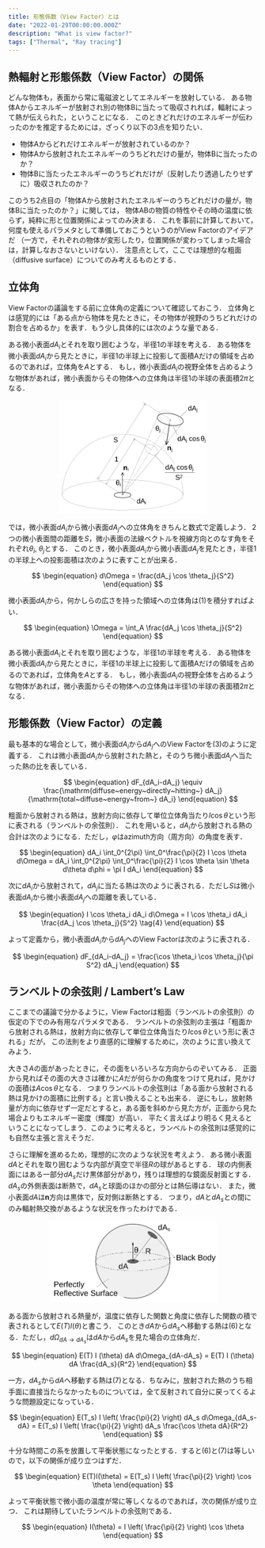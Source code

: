 ```yaml
---
title: 形態係数（View Factor）とは
date: "2022-01-29T00:00:00.000Z"
description: "What is view factor?"
tags: ["Thermal", "Ray tracing"]
---
```


## 熱輻射と形態係数（View Factor）の関係

どんな物体も，表面から常に電磁波としてエネルギーを放射している．
ある物体Aからエネルギーが放射され別の物体Bに当たって吸収されれば，輻射によって熱が伝えられた，ということになる．
このときどれだけのエネルギーが伝わったのかを推定するためには，ざっくり以下の3点を知りたい．

- 物体Aからどれだけエネルギーが放射されているのか？
- 物体Aから放射されたエネルギーのうちどれだけの量が，物体Bに当たったのか？
- 物体Bに当たったエネルギーのうちどれだけが（反射したり透過したりせずに）吸収されたのか？

このうち2点目の「物体Aから放射されたエネルギーのうちどれだけの量が，物体Bに当たったのか？」に関しては，
物体ABの物質の特性やその時の温度に依らず，純粋に形と位置関係によってのみ決まる．
これを事前に計算しておいて，何度も使えるパラメタとして準備しておこうというのがView Factorのアイデアだ
（一方で，それぞれの物体が変形したり，位置関係が変わってしまった場合は，計算しなおさないといけない）．
注意点として，ここでは理想的な粗面（diffusive surface）についてのみ考えるものとする．

## 立体角

View Factorの議論をする前に立体角の定義について確認しておこう．
立体角とは感覚的には「ある点から物体を見たときに，その物体が視野のうちどれだけの割合を占めるか」を表す．もう少し具体的には次のような量である．

ある微小表面$dA_i$とそれを取り囲むような，半径1の半球を考える．
ある物体を微小表面$dA_i$から見たときに，半径1の半球上に投影して面積Aだけの領域を占めるのであれば，立体角を$A$とする．
もし，微小表面$dA_i$の視野全体を占めるような物体があれば，微小表面からその物体への立体角は半径1の半球の表面積$2\pi$となる．

<div align="center"><img src=".\solidangle.svg" width="300"></div>
<!-- ![Solid Angle](.\solidangle.svg)  -->

では，微小表面$dA_i$から微小表面$dA_j$への立体角をきちんと数式で定義しよう．
2つの微小表面間の距離を$S$，微小表面の法線ベクトルを視線方向とのなす角をそれぞれ$\theta_i$, $\theta_j$とする．
このとき，微小表面$dA_i$から微小表面$dA_j$を見たとき，半径1の半球上への投影面積は次のように表すことが出来る．

$$
\begin{equation}
d\Omega = \frac{dA_j \cos \theta_j}{S^2}
\end{equation}
$$

微小表面$dA_i$から，何かしらの広さを持った領域への立体角は(1)を積分すればよい．

$$
\begin{equation}
\Omega = \int_A \frac{dA_j \cos \theta_j}{S^2}
\end{equation}
$$

ある微小表面$dA_i$とそれを取り囲むような，半径1の半球を考える．
ある物体を微小表面$dA_i$から見たときに，半径1の半球上に投影して面積Aだけの領域を占めるのであれば，立体角を$A$とする．
もし，微小表面$dA_i$の視野全体を占めるような物体があれば，微小表面からその物体への立体角は半径1の半球の表面積$2\pi$となる．

## 形態係数（View Factor）の定義

最も基本的な場合として，微小表面$dA_i$から$dA_j$へのView Factorを(3)のように定義する．
これは微小表面$dA_i$から放射された熱と，そのうち微小表面$dA_j$へ当たった熱の比を表している．

$$
\begin{equation}
dF_{dA_i-dA_j} \equiv \frac{\mathrm{diffuse~energy~directly~hitting~} dA_j}{\mathrm{total~diffuse~energy~from~} dA_i}
\end{equation}
$$

粗面から放射される熱は，放射方向に依存して単位立体角当たり$I \cos \theta$という形に表される（ランベルトの余弦則）．
これを用いると，$dA_i$から放射される熱の合計は次のようになる．ただし，$\varphi$はazimuth方向（周方向）の角度を表す．

$$
\begin{equation}
dA_i \int_0^{2\pi} \int_0^\frac{\pi}{2} I \cos \theta d\Omega = dA_i \int_0^{2\pi} \int_0^\frac{\pi}{2} I \cos \theta \sin \theta d\theta d\phi = \pi I dA_i
\end{equation}
$$

次に$dA_i$から放射されて，$dA_j$に当たる熱は次のように表される．ただし$S$は微小表面$dA_i$から微小表面$dA_j$への距離を表している．

$$
\begin{equation}
I \cos \theta_i dA_i d\Omega = I \cos \theta_i dA_i \frac{dA_j \cos \theta_j}{S^2} \tag{4}
\end{equation}
$$

よって定義から，微小表面$dA_i$から$dA_j$へのView Factorは次のように表される．

$$
\begin{equation}
dF_{dA_i-dA_j} = \frac{\cos \theta_i \cos \theta_j}{\pi S^2} dA_j
\end{equation}
$$

## ランベルトの余弦則 / Lambert’s Law

ここまでの議論で分かるように，View Factorは粗面（ランベルトの余弦則）の仮定の下でのみ有用なパラメタである．
ランベルトの余弦則の主張は「粗面から放射される熱は，放射方向に依存して単位立体角当たり$I \cos \theta$という形に表される」だが，
この法則をより直感的に理解するために，次のように言い換えてみよう．

大きさ$A$の面があったときに，その面をいろいろな方向からのぞいてみる．
正面から見ればその面の大きさは確かに$A$だが何らかの角度をつけて見れば，見かけの面積は$A \cos \theta$となる．
つまりランベルトの余弦則は「ある面から放射される熱は見かけの面積に比例する」と言い換えることも出来る．
逆にもし，放射熱量が方向に依存せず一定だとすると，ある面を斜めから見た方が，正面から見た場合よりもエネルギー密度（輝度）が高い．
平たく言えばより明るく見えるということになってしまう．このように考えると，ランベルトの余弦則は感覚的にも自然な主張と言えそうだ．

さらに理解を進めるため，理想的に次のような状況を考えよう．
ある微小表面$dA$とそれを取り囲むような内部が真空で半径$R$の球があるとする．
球の内側表面にはある一部分$dA_s$だけ黒体部分があり，残りは理想的な鏡面反射面とする．
$dA_s$の外側表面は断熱で，$dA_s$と球面のほかの部分とは熱伝導はない．
また，微小表面$dA$は$\boldsymbol{n}$方向は黒体で，反対側は断熱とする．
つまり，$dA$と$dA_s$との間にのみ輻射熱交換があるような状況を作ったわけである．

<div align="center"><img src=".\lambert.svg" width="340"></div>

ある面から放射される熱量が，温度に依存した関数と角度に依存した関数の積で表されるとして$E(T) I(\theta)$と書こう．
このとき$dA$から$dA_s$へ移動する熱は(6)となる．ただし，$d\Omega_{dA \to dA_s}$は$dA$から$dA_s$を見た場合の立体角だ．

$$
\begin{equation}
E(T) I (\theta) dA d\Omega_{dA-dA_s} = E(T) I (\theta) dA \frac{dA_s}{R^2}
\end{equation}
$$

一方，$dA_s$から$dA$へ移動する熱は(7)となる．ちなみに，放射された熱のうち相手面に直接当たらなかったものについては，全て反射されて自分に戻ってくるような問題設定になっている．

$$
\begin{equation}
E(T_s) I \left( \frac{\pi}{2} \right) dA_s d\Omega_{dA_s-dA} = E(T_s) I \left( \frac{\pi}{2} \right) dA_s \frac{\cos \theta dA}{R^2}
\end{equation}
$$

十分な時間この系を放置して平衡状態になったとする．すると(6)と(7)は等しいので，以下の関係が成り立つはずだ．

$$
\begin{equation}
E(T)I(\theta) = E(T_s) I \left( \frac{\pi}{2} \right) \cos \theta
\end{equation}
$$

よって平衡状態で微小面の温度が常に等しくなるのであれば，次の関係が成り立つ．
これは期待していたランベルトの余弦則である．

$$
\begin{equation}
I(\theta) = I \left( \frac{\pi}{2} \right) \cos \theta
\end{equation}
$$